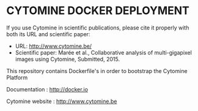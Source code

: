 # CYTOMINE DOCKER DEPLOYMENT #


If you use Cytomine in scientific publications, please cite it properly with both its URL and scientific paper:
- URL: http://www.cytomine.be/
- Scientific paper:
Marée et al., Collaborative analysis of multi-gigapixel images using Cytomine, Submitted, 2015.


This repository contains Dockerfile's in order to bootstrap the Cytomine Platform

Documentation : http://docker.io

Cytomine website : http://www.cytomine.be
